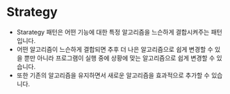 # Strategy 
- Starategy 패턴은 어떤 기능에 대한 특정 알고리즘을 느슨하게 결합시켜주는 패턴입니다.
- 어떤 알고리즘이 느슨하게 결합되면 추후 더 나은 알고리즘으로 쉽게 변경할 수 있을 뿐만 아니라 프로그램이 실행 중에 상황에 맞는 알고리즘으로 쉽게 변경할 수 있습니다.
- 또한 기존의 알고리즘을 유지하면서 새로운 알고리즘을 효과적으로 추가할 수 있습니다.